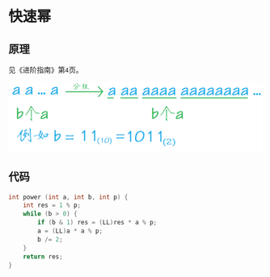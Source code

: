 # 快速幂

## 原理

见《进阶指南》第`4`页。

![](/img/0028.png)

## 代码

```cpp
int power (int a, int b, int p) {
    int res = 1 % p;
    while (b > 0) {
        if (b & 1) res = (LL)res * a % p;
        a = (LL)a * a % p;
        b /= 2;
    }
    return res;
}
```

